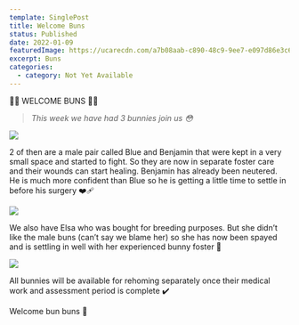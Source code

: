 ```yaml
---
template: SinglePost
title: Welcome Buns
status: Published
date: 2022-01-09
featuredImage: https://ucarecdn.com/a7b08aab-c890-48c9-9ee7-e097d86e3c6b/-/crop/720x479/0,174/-/preview/
excerpt: Buns
categories:
  - category: Not Yet Available
---
```

🥕🥕 WELCOME BUNS 🥕🥕

> *This week we have had 3 bunnies join us 😳*

![](https://ucarecdn.com/6c07e2d4-03af-4635-95eb-16c1a2df76e6/)


2 of then are a male pair called Blue and Benjamin that were kept in a very small space and started to fight. So they are now in separate foster care and their wounds can start healing. Benjamin has already been neutered. He is much more confident than Blue so he is getting a little time to settle in before his surgery ❤️‍🩹 

![](https://ucarecdn.com/cac74530-e879-4fe2-8d2c-0f8df520c0a1/)


We also have Elsa who was bought for breeding purposes. But she didn’t like the male buns (can’t say we blame her) so she has now been spayed and is settling in well with her experienced bunny foster 🐰

![](https://ucarecdn.com/a0719a4f-46ec-47f6-af41-63b4724324e1/)


All bunnies will be available for rehoming separately once their medical work and assessment period is complete ✔️


Welcome bun buns 🐰